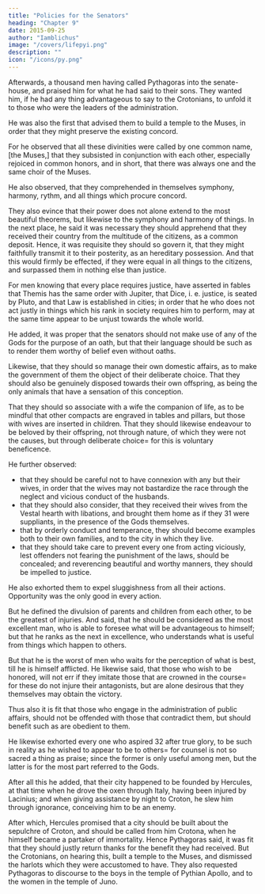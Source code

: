```yaml
---
title: "Policies for the Senators"
heading: "Chapter 9"
date: 2015-09-25
author: "Iamblichus"
image: "/covers/lifepyi.png"
description: ""
icon: "/icons/py.png"
---
```




Afterwards, a thousand men having called Pythagoras into the senate-house, and praised him for what he had said to their sons. They wanted him, if he had any thing advantageous to say to the Crotonians, to unfold it to those who were the leaders of the administration. 

He was also the first that advised them to build a temple to the Muses, in order that they might preserve the existing concord. 

For he observed that all these divinities were called by one common name, [the Muses,] that they subsisted in conjunction with each other, especially rejoiced in common honors, and in short, that there was always one and the same choir of the Muses. 

He also observed, that they comprehended in themselves symphony, harmony, rythm, and all things which procure concord. 

They also evince that their power does not alone extend to the most beautiful theorems, but likewise to the symphony and harmony of things. In the next place, he said it was necessary they should apprehend that they received their country from the multitude of the citizens, as a common deposit. Hence, it was requisite they should so govern it, that they might faithfully transmit it to their posterity, as an hereditary possession. And that this would firmly be effected, if they were equal in all things to the citizens, and surpassed them in nothing else than justice. 

For men knowing that every place requires justice, have asserted in fables that Themis has the same order with Jupiter, that Dice, i. e. justice, is seated by Pluto, and that Law is established in cities; in order that he who does not act justly in things which his rank in society requires him to perform, may at the same time appear to be unjust towards the whole world. 

He added, it was proper that the senators should not make use of any of the Gods for the purpose of an oath, but that their language should be such as to render them worthy of belief even without oaths. 

Likewise, that they should so manage their own domestic affairs, as to make the government of them the object of their deliberate choice. That they should also be genuinely disposed towards their own offspring, as being the only animals that have a sensation of this conception.

That they should so associate with a wife the companion of life, as to be mindful that other compacts are engraved in tables and pillars, but those with wives are inserted in children. That they should likewise endeavour to be beloved by their offspring, not through nature, of which they were not the causes, but through deliberate choice= for this is voluntary beneficence.

He further observed:
- that they should be careful not to have connexion with any but their wives, in order that the wives may not bastardize the race through the neglect and vicious conduct of the husbands. 
- that they should also consider, that they received their wives from the Vestal hearth with libations, and brought them home as if they 31 were suppliants, in the presence of the Gods themselves. 
- that by orderly conduct and temperance, they should become examples both to their own families, and to the city in which they live. 
- that they should take care to prevent every one from acting viciously, lest offenders not fearing the punishment of the laws, should be concealed; and reverencing beautiful and worthy manners, they should be impelled to justice. 

He also exhorted them to expel sluggishness from all their actions. Opportunity was the only good in every action. 

But he defined the divulsion of parents and children from each other, to be the greatest of injuries. And said, that he should be considered as the most excellent man, who is able to foresee what will be advantageous to himself; but that he ranks as the next in excellence, who understands what is useful from things which happen to others. 

But that he is the worst of men who waits for the perception of what is best, till he is himself afflicted. He likewise said, that those who wish to be honored, will not err if they imitate those that are crowned in the course= for these do not injure their antagonists, but are alone desirous that they themselves may obtain the victory. 

Thus also it is fit that those who engage in the administration of public affairs, should not be offended with those that contradict them, but should benefit such as are obedient to them.

He likewise exhorted every one who aspired 32 after true glory, to be such in reality as he wished to appear to be to others= for counsel is not so sacred a thing as praise; since the former is only useful among men, but the latter is for the most part referred to the Gods. 

After all this he added, that their city happened to be founded by Hercules, at that time when he drove the oxen through Italy, having been injured by Lacinius; and when giving assistance by night to Croton, he slew him through ignorance, conceiving him to be an enemy. 

After which, Hercules promised that a city should be built about the sepulchre of Croton, and should be called from him Crotona, when he himself became a partaker of immortality. Hence Pythagoras said, it was fit that they should justly return thanks for the benefit they had received. But the Crotonians, on hearing this, built a temple to the Muses, and dismissed the harlots which they were accustomed to have. They also requested Pythagoras to discourse to the boys in the temple of Pythian Apollo, and to the women in the temple of Juno.
